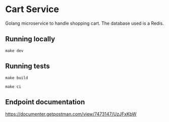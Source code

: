 # Cart Service

Golang microservice to handle shopping cart.
The database used is a Redis.

## Running locally

`make dev`

## Running tests 

`make build`

`make ci`

## Endpoint documentation 

https://documenter.getpostman.com/view/7473147/UzJFxKbW
